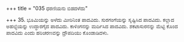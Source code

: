 +++
title = "035 ಧರಣಿಯನು ಬಿಡದಳೆದು"

+++
35. ಭೂಮಿಯನ್ನು ಅಳೆದು ಮೀರಿನಿಂತ ಪಾದವಿದು. ಸುರಗಂಗೆಯನ್ನು ಸೃಷ್ಟಿಸಿದ ಪಾದವಿದು. ಕಲ್ಲಾದ ಅಹಲ್ಯೆಯನ್ನು ಉದ್ಧಾರಗೈದ ಪಾದವಿದು. ಕಾಳಿಂಗನನ್ನು ಮರ್ದಿಸಿದ ಪಾದವಿದು. ಶಕಟಾಸುರನನ್ನು ಮೆಟ್ಟಿ ಕೊಂದ ಪಾದವಿದು ಎಂದು ಹರಿಚರಣವನ್ನು ದ್ರೌಪದಿಯು ಕೊಂಡಾಡಿದಳು.